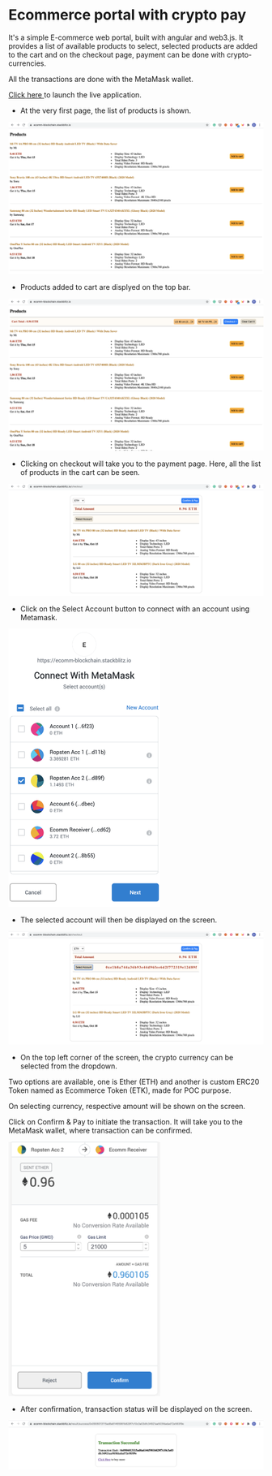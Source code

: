 # Ecommerce portal with crypto pay

It's a simple E-commerce web portal, built with angular and web3.js. It provides a list of available products to select, selected products are added to the cart and on the checkout page, payment can be done with crypto-currencies.

All the transactions are done with the MetaMask wallet. 

[Click here ](https://ecomm-blockchain.stackblitz.io) to launch the live application.


* At the very first page, the list of products is shown.

![1](screenshots/1.png)


* Products added to cart are displyed on the top bar.

![2](screenshots/2.png)


* Clicking on checkout will take you to the payment page. Here, all the list of products in the cart can be seen. 

![3](screenshots/3.png)


* Click on the Select Account button to connect with an account using Metamask.

<img src="screenshots/4.png" width="300">


* The selected account will then be displayed on the screen. 

![5](screenshots/5.png)


* On the top left corner of the screen, the crypto currency can be selected from the dropdown. 

Two options are available, one is Ether (ETH) and another is custom ERC20 Token named as Ecommerce Token (ETK), made for POC purpose.

On selecting currency, respective amount will be shown on the screen. 

Click on Confirm & Pay to initiate the transaction. It will take you to the MetaMask wallet, where transaction can be confirmed.

<img src="screenshots/6.png" width="300">



* After confirmation, transaction status will be displayed on the screen.

![7](screenshots/7.png)
